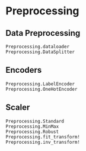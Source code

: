 # Preprocessing

## Data Preprocessing
```@docs
Preprocessing.dataloader
Preprocessing.DataSplitter
```

## Encoders

```@docs
Preprocessing.LabelEncoder
Preprocessing.OneHotEncoder
```

## Scaler
```@docs
Preprocessing.Standard
Preprocessing.MinMax
Preprocessing.Robust
Preprocessing.fit_transform!
Preprocessing.inv_transform!
```
